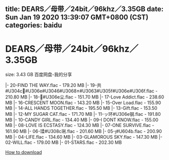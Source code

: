 
title: DEARS／母带／24bit／96khz／3.35GB
date: Sun Jan 19 2020 13:39:07 GMT+0800 (CST)    
categories: baidu
---

# DEARS／母带／24bit／96khz／3.35GB
size: 3.43 GB
 百度网盘-我的分享
 
|- 20-FIND THE WAY.flac - 179.20 MB
|- 19-共#U304c#U306e#U3046#U3068#U3063#U305f#U306e#U306f.flac - 210.80 MB
|- 18-#U306e尘.flac - 151.70 MB
|- 17-Love Addict.flac - 238.60 MB
|- 16-CRESCENT MOON.flac - 143.20 MB
|- 15-Over Load.flac - 155.90 MB
|- 14-ALL HANDS TOGETHER.flac - 195.50 MB
|- 13-Gift.flac - 153.50 MB
|- 12-MY SUGAR CAT.flac - 171.70 MB
|- 11-ッ环#U306e钢.flac - 191.80 MB
|- 10-CANDY GIRL.flac - 134.40 MB
|- 09-I DONT KNOW.flac - 155.00 MB
|- 08-LOVE IS ECSTASY.flac - 124.30 MB
|- 07-ONE SURVIVE.flac - 161.90 MB
|- 06-瑈#U308c琍.flac - 201.60 MB
|- 05-#U604b.flac - 200.90 MB
|- 04-LIFE.flac - 134.60 MB
|- 03-GLAMOROUS SKY.flac - 147.30 MB
|- 02-WILL.flac - 179.00 MB
|- 01-STARS.flac - 202.30 MB

[How to download](https://bpcam.bemobtrk.com/go/2ceec3aa-1ca2-46d6-b9ff-aaa5c184517c?jno=4120)